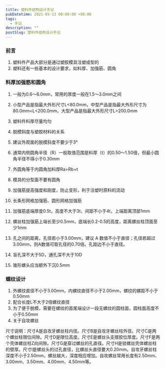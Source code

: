 ```yaml
---
title: 塑料件结构设计手记
pubDatetime: 2021-05-13 00:00:00 +08:00
tags:
  - 手记
description: ""
postSlug: 塑料件结构设计手记
---
```


### 前言

1. 塑料件产品大部分是通过塑胶模具注塑成型的
2. 塑料还有一些基本的设计要求，如料厚、加强筋、圆角

### 料厚加强筋和圆角

1. 一般为0.6～6.0mm，常用的厚度一般在1.5～3.0mm之间
2. 小型产品是指最大外形尺寸L<80.0mm，中型产品是指最大外形尺寸为80.0mm<L<200.0mm，大型产品是指最大外形尺寸L>200.0mm

3. 塑料件料厚尽量均匀
4. 脱模斜度与塑胶材料的关系

5. 建议外观面的脱模斜度不要少于3°
6. 通常内侧圆角半径（R）一般取值范围是料厚（t）的0.50～1.50倍，但最小圆角半径不得小于0.30mm
7. 外圆角等于内圆角加料厚Ra=Rb+t
8. 模具的分型面不要有圆角
9. 加强筋提高强度和刚度，防止变形，利于注塑时原料的流动
10. 长条形网格加强筋、圆形网格加强筋
11. 加强筋底端厚度0.5t，高度不大于3t，间距不小于4t，上端距离顶部1mm
12. 螺丝柱加强筋上端长至少0.5mm，底端长0.2-0.5的高度，距离螺丝柱顶面至少1mm
13. 孔之间的距离，孔径若小于3.00mm，建议 A 数值不小于直径；孔径若超过3.00mm，则A数值可取孔径的0.70倍。孔距边不小于直径。
14. 盲孔深不大于5D，通孔深不大于10D
15. 锥形螺头应当额外下沉0.5mm

### 螺纹设计

1. 外螺纹直径不小于3.00mm，内螺纹直径不小于2.00mm，螺纹的螺距不小于0.50mm
2. 配合长度L不大于2倍螺纹直径
3. 为了便于脱模，需要在螺纹的首尾端设计一段无螺纹的圆柱面，圆柱面高度不小于0.50mm
4. 关于自攻螺丝

尺寸说明：尺寸A是自攻牙螺丝柱内径。尺寸B是自攻牙螺丝柱外径。尺寸C是两个螺丝柱限位间隙。尺寸D是限位高度。尺寸E是螺丝头支撑胶位厚度。尺寸F是两个壳体螺丝柱Z向间隙。尺寸G是穿过螺丝的孔直径。尺寸H是锁螺丝壳体螺丝柱的壁厚。尺寸I是螺丝头的过孔直径，比螺丝头直径要大0.20mm。自攻牙螺丝柱深度不小于2.50mm，螺丝越大，深度相应增加。自攻螺丝常用长度有2.50mm、3.00mm、3.50mm、4.00mm、4.50mm等。
